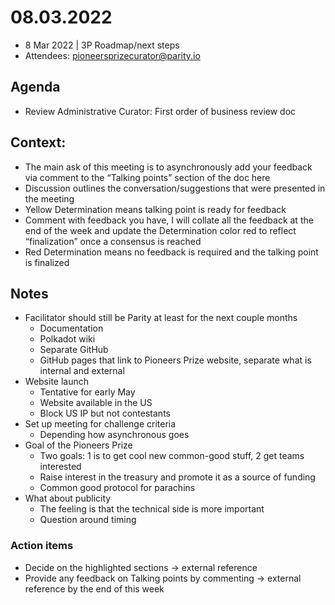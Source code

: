 # 08.03.2022
* 8 Mar 2022 | 3P Roadmap/next steps
* Attendees: pioneersprizecurator@parity.io

## Agenda
* Review Administrative Curator: First order of business review doc

## Context:
* The main ask of this meeting is to asynchronously add your feedback via comment to the “Talking points” section of the doc here
* Discussion outlines the conversation/suggestions that were presented in the meeting
* Yellow Determination means talking point is ready for feedback
* Comment with feedback you have, I will collate all the feedback at the end of the week and update the Determination color red to reflect “finalization” once a consensus is reached
* Red Determination means no feedback is required and the talking point is finalized

## Notes
* Facilitator should still be Parity at least for the next couple months
  * Documentation
  * Polkadot wiki
  * Separate GitHub
  * GitHub pages that link to Pioneers Prize website, separate what is internal and external
* Website launch
  * Tentative for early May
  * Website available in the US
  * Block US IP but not contestants
* Set up meeting for challenge criteria
  * Depending how asynchronous goes
* Goal of the Pioneers Prize
  * Two goals: 1 is to get cool new common-good stuff, 2 get teams interested
  * Raise interest in the treasury and promote it as a source of funding
  * Common good protocol for parachins
* What about publicity
  * The feeling is that the technical side is more important
  * Question around timing

### Action items
- Decide on the highlighted sections -> external reference
- Provide any feedback on Talking points by commenting -> external reference by the end of this week
